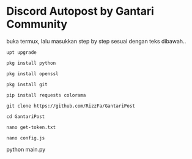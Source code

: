 # Discord Autopost by Gantari Community
buka termux, lalu masukkan step by step sesuai dengan teks dibawah..
```
upt upgrade
```
```
pkg install python
```
```
pkg install openssl
```
```
pkg install git
```
```
pip install requests colorama
```
```
git clone https://github.com/RizzFa/GantariPost
```
```
cd GantariPost
```
```
nano get-token.txt
```
```
nano config.js
```
python main.py
```
